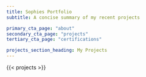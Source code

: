 ```yaml
---
title: Sophies Portfolio
subtitle: A concise summary of my recent projects

primary_cta_page: "about"
secondary_cta_page: "projects"
tertiary_cta_page: "certifications"

projects_section_heading: My Projects
---
```


{{< projects >}}

